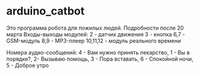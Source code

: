 # arduino_catbot
Это программа робота для пожилых людей. Подробности после 20 марта
Входы-выходы модулей:
2 - датчик движения
3 - кнопка
6,7 - GSM-модуль
8,9 - MP3-плеер
10,11,12 - модуль реального времени

Номера аудио-сообщений: 4 - Вам нужно принять лекарство, 1 - Вы в порядке?, 2- Вызываю помощь, 3 - Пора вставать, 6 - Спокойной ночи, 5 - Доброе утро
